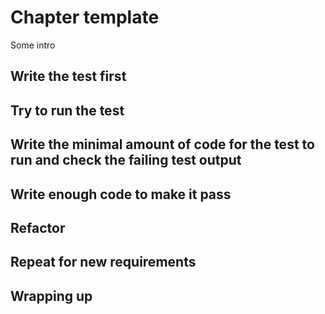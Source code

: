 # Chapter template

Some intro

## Write the test first
## Try to run the test
## Write the minimal amount of code for the test to run and check the failing test output
## Write enough code to make it pass
## Refactor


## Repeat for new requirements
## Wrapping up